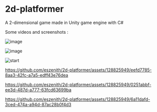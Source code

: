 # 2d-platformer
A 2-dimensional game made in Unity game engine with C#

Some videos and screenshots : 

![image](https://github.com/eszenith/2d-platformer/assets/128825949/57ee4b32-119a-4f4b-88dd-b044f7d807e9)

![image](https://github.com/eszenith/2d-platformer/assets/128825949/50968cf5-7a64-474e-80d6-819107f4e977)

![start](https://github.com/eszenith/2d-platformer/assets/128825949/91383395-f9e9-4355-b6ae-b18b708c1068)

https://github.com/eszenith/2d-platformer/assets/128825949/eefd7785-8aa3-42fc-a7a5-edff43e76dea

https://github.com/eszenith/2d-platformer/assets/128825949/0251abbf-ee3d-487d-a777-63fcd63699ba

https://github.com/eszenith/2d-platformer/assets/128825949/6a11dafd-3ced-474a-a94d-87ac28b0f4d3
